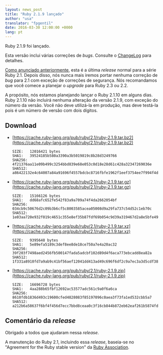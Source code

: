 ```yaml
---
layout: news_post
title: "Ruby 2.1.9 lançado"
author: "usa"
translator: "fpgentil"
date: 2016-03-30 12:00:00 +0000
lang: pt
---
```


Ruby 2.1.9 foi lançado.

Esta versão inclui várias correções de *bugs*.
Consulte o [ChangeLog](http://svn.ruby-lang.org/repos/ruby/tags/v2_1_9/ChangeLog)
para detalhes.

[Como anunciado anteriormente](https://www.ruby-lang.org/pt/news/2016/02/24/support-plan-of-ruby-2-0-0-and-2-1/),
esta é a última *release* normal para a série Ruby 2.1. Depois disso, nós nunca
mais iremos portar nenhuma correção de *bug* para 2.1 com exceção de correções
de segurança. Nós recomandamos que você comece a planejar o *upgrade* para Ruby
2.3 ou 2.2.

A propósito, nós estamos planejando lançar o Ruby 2.1.10 em alguns dias.
Ruby 2.1.10 não incluirá nenhuma alteração da versão 2.1.9, com exceção do
número da versão. Você não deve utilizá-la em produção, mas deve testá-la pois
é um número de versão com dois dígitos.

## Download

* [https://cache.ruby-lang.org/pub/ruby/2.1/ruby-2.1.9.tar.bz2](https://cache.ruby-lang.org/pub/ruby/2.1/ruby-2.1.9.tar.bz2)

      SIZE:   12016421 bytes
      SHA1:   39524185b580a3390a3b5019819c8b28d3249766
      SHA256: 4f21376aa11e09b499c3254bbd839e68e053c0d18e28d61c428a32347269036e
      SHA512: a86422132e4c64007a84a91696f4557bdcbc8716fbfe1962f1eef3754ee7f994f4de0b5b7e7231c25057515767040d5c4af33339750b6db15744662e9bd24f38

* [https://cache.ruby-lang.org/pub/ruby/2.1/ruby-2.1.9.tar.gz](https://cache.ruby-lang.org/pub/ruby/2.1/ruby-2.1.9.tar.gz)

      SIZE:   15166126 bytes
      SHA1:   dd68afc652fe542f83a9a709a74f4da2662054bf
      SHA256: 034cb9c50676d2c09b3b6cf5c8003585acea05008d9a29fa737c54d52c1eb70c
      SHA512: 1e03aa720e932f019c4651c355e8ef35b87fdf69b054c9d39a319467d2a8e5bfe4995cbacd9add36b832c77761a47c9d1040f00e856ad5888d69ec7221455e35

* [https://cache.ruby-lang.org/pub/ruby/2.1/ruby-2.1.9.tar.xz](https://cache.ruby-lang.org/pub/ruby/2.1/ruby-2.1.9.tar.xz)

      SIZE:   9395648 bytes
      SHA1:   5e89efa5189c3def8ee8de18ce750a7e4a20ac32
      SHA256: 39f203f7498aed2456fb500147fada5adcbf102d89d4f6aca773ebcadd8ea82a
      SHA512: 1f331a8910fd7a9ab9c41bf56aef12041dd413ad49c696f6df2c9a7ec3a3d5cdf383f2a3d30949ea37b8ecb39f50355e526412b36ed4e07b60733d9db4d2bd14

* [https://cache.ruby-lang.org/pub/ruby/2.1/ruby-2.1.9.zip](https://cache.ruby-lang.org/pub/ruby/2.1/ruby-2.1.9.zip)

      SIZE:   16696728 bytes
      SHA1:   4aa288b65fbf12692ac53577adc561c9a0f6a6ca
      SHA256: 8610fdb1836d493c19600cfed4828083f85197096c0aea3f73fa1ed532cbb5a7
      SHA512: a212b6a58637f6bf4f456d7ecc7bbd8ceaa0c3f16cb844b872eb62eaf261b5874fdb79705241d05a356fcdc1d3fdd8a94fcd8e6ca62190e9f544c8f45a9f41af

## Comentário da *release*

Obrigado a todos que ajudaram nessa *release*.

A manutenção do Ruby 2.1, incluindo essa *release*, baseia-se no "Agreement for
the Ruby stable version" da [Ruby Association](http://www.ruby.or.jp/).
